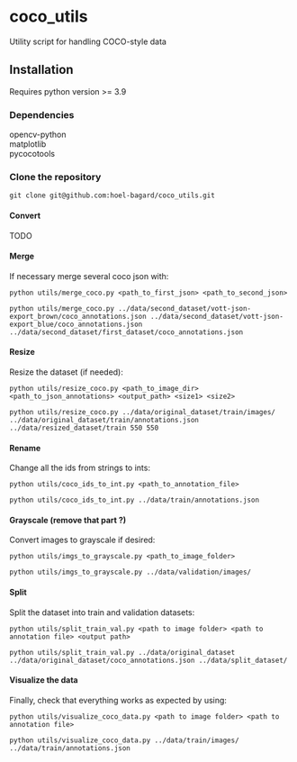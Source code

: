 # coco_utils
Utility script for handling COCO-style data

## Installation
Requires python version >= 3.9

### Dependencies
opencv-python\
matplotlib\
pycocotools


### Clone the repository
```
git clone git@github.com:hoel-bagard/coco_utils.git
```

#### Convert
TODO

#### Merge
If necessary merge several coco json with:
```
python utils/merge_coco.py <path_to_first_json> <path_to_second_json>
```
```
python utils/merge_coco.py ../data/second_dataset/vott-json-export_brown/coco_annotations.json ../data/second_dataset/vott-json-export_blue/coco_annotations.json ../data/second_dataset/first_dataset/coco_annotations.json
```

#### Resize
Resize the dataset (if needed):
```
python utils/resize_coco.py <path_to_image_dir> <path_to_json_annotations> <output_path> <size1> <size2>
```
```
python utils/resize_coco.py ../data/original_dataset/train/images/ ../data/original_dataset/train/annotations.json ../data/resized_dataset/train 550 550
```

#### Rename
Change all the ids from strings to ints:
```
python utils/coco_ids_to_int.py <path_to_annotation_file>
```
```
python utils/coco_ids_to_int.py ../data/train/annotations.json
```

#### Grayscale (remove that part ?)
Convert images to grayscale if desired:
```
python utils/imgs_to_grayscale.py <path_to_image_folder>
```
```
python utils/imgs_to_grayscale.py ../data/validation/images/
```

#### Split
Split the dataset into train and validation datasets:
```
python utils/split_train_val.py <path to image folder> <path to annotation file> <output path>
```
```
python utils/split_train_val.py ../data/original_dataset ../data/original_dataset/coco_annotations.json ../data/split_dataset/
```

#### Visualize the data
Finally, check that everything works as expected by using:
```
python utils/visualize_coco_data.py <path to image folder> <path to annotation file>
```
```
python utils/visualize_coco_data.py ../data/train/images/ ../data/train/annotations.json
```
